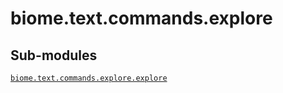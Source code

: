 # biome.text.commands.explore <Badge text="Module"/>
<h2 class="section-title" id="header-submodules">Sub-modules</h2>
<dl>
<dt><code class="name"><a title="biome.text.commands.explore.explore" href="explore.html">biome.text.commands.explore.explore</a></code></dt>
<dd>
<div class="desc"></div>
</dd>
</dl>